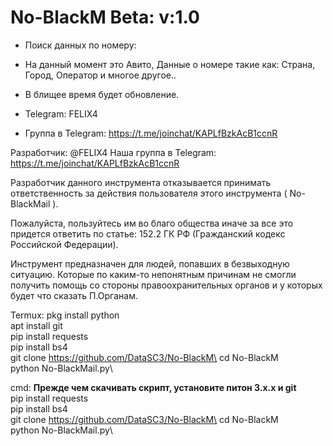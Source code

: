 # No-BlackM Beta: v:1.0

- Поиск данных по номеру:
- На данный момент это Авито, Данные о номере такие как: Страна, Город, Оператор
и многое другое..

- В блищее время будет обновление.
- Telegram: FELIX4
- Группа в Telegram: https://t.me/joinchat/KAPLfBzkAcB1ccnR

Разработчик: @FELIX4
Наша группа в Telegram: https://t.me/joinchat/KAPLfBzkAcB1ccnR

Разработчик данного инструмента отказывается принимать 
ответственность за действия 
пользователя этого инструмента ( No-BlackMail ).

Пожалуйста, пользуйтесь им во благо общества 
иначе за все это придется ответить по статье: 152.2 ГК РФ (Гражданский кодекс Российской Федерации).

Инструмент предназначен для людей, попавших в безвыходную ситуацию. Которые по каким-то непонятным причинам не смогли получить
помощь со стороны правоохранительных органов и у которых будет что сказать П.Органам.       

Termux:
pkg install python\
apt install git\
pip install requests\
pip install bs4\
git clone https://github.com/DataSC3/No-BlackM\
cd No-BlackM\
python No-BlackMail.py\

cmd:
**Прежде чем скачивать скрипт, установите питон 3.х.х и git**\
pip install requests\
pip install bs4\
git clone https://github.com/DataSC3/No-BlackM\
cd No-BlackM\
python No-BlackMail.py\
